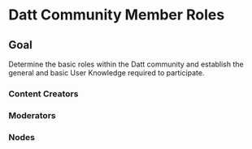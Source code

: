Datt Community Member Roles
===========================

## Goal ##
Determine the basic roles within the Datt community and establish the general and basic User Knowledge required to participate.

### Content Creators


### Moderators


### Nodes
